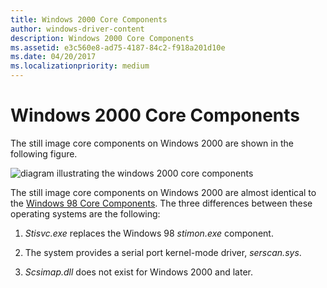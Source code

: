 ```yaml
---
title: Windows 2000 Core Components
author: windows-driver-content
description: Windows 2000 Core Components
ms.assetid: e3c560e8-ad75-4187-84c2-f918a201d10e
ms.date: 04/20/2017
ms.localizationpriority: medium
---
```


# Windows 2000 Core Components





The still image core components on Windows 2000 are shown in the following figure.

![diagram illustrating the windows 2000 core components](images/stiwin2k.png)

The still image core components on Windows 2000 are almost identical to the [Windows 98 Core Components](windows-98-core-components.md). The three differences between these operating systems are the following:

1.  *Stisvc.exe* replaces the Windows 98 *stimon.exe* component.

2.  The system provides a serial port kernel-mode driver, *serscan.sys*.

3.  *Scsimap.dll* does not exist for Windows 2000 and later.

 

 





